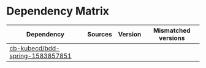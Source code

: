 # Dependency Matrix

Dependency | Sources | Version | Mismatched versions
---------- | ------- | ------- | -------------------
[cb-kubecd/bdd-spring-1583857851](https://github.com/cb-kubecd/bdd-spring-1583857851.git) |  | []() | 

